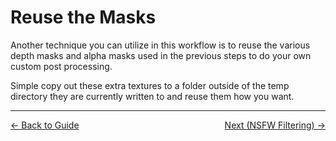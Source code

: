 # Reuse the Masks

Another technique you can utilize in this workflow is to reuse the various depth masks and alpha masks used in the previous steps to do your own custom post processing.

Simple copy out these extra textures to a folder outside of the temp directory they are currently written to and reuse them how you want.

----
<span style="float:left;">[&larr; Back to Guide](../README.md)</span>                     <span style="float: right;">[Next (NSFW Filtering) &rarr;](./nsfw_filters.md)</span>